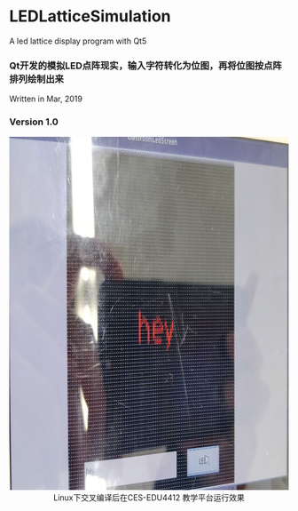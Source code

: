 # LEDLatticeSimulation
A led lattice display program with Qt5
### Qt开发的模拟LED点阵现实，输入字符转化为位图，再将位图按点阵排列绘制出来

Written in Mar, 2019

### Version 1.0

<div align=center>
<img width="1024" height="636" src="https://github.com/hazyao/LEDLatticeSimulation/raw/master/demo.jpg"/>
Linux下交叉编译后在CES-EDU4412 教学平台运行效果
</div>
</br>
